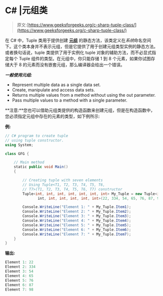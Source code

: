 # C# |元组类

> 原文:[https://www.geeksforgeeks.org/c-sharp-tuple-class/](https://www.geeksforgeeks.org/c-sharp-tuple-class/)

在 C# 中，Tuple 类用于提供创建 **[元组](https://www.geeksforgeeks.org/c-sharp-tuple/)** 的静态方法，该类定义在*系统*命名空间下。这个类本身并不表示元组，但是它提供了用于创建元组类型实例的静态方法。或者换句话说，tuple 类提供了用于实例化 tuple 对象的辅助方法，而不必显式指定每个 Tuple 组件的类型。在元组中，你只能存储 1 到 8 个元素，如果你试图存储大于 8 的元素而没有嵌套元组，那么编译器会给出一个错误。

***一般使用元组:***

*   Represent multiple data as a single data set.
*   Create, manipulate and access data sets.
*   Returns multiple values from a method without using the out parameter.
*   Pass multiple values to a method with a single parameter.

**注意:**您也可以借助元组类提供的构造函数来创建元组，但是在构造函数中，您必须指定元组中存在的元素的类型，如下例所示:

**例:**

```cs
// C# program to create tuple 
// using tuple constructor.
using System;

class GFG {

    // Main method
    static public void Main()
    {

        // Creating tuple with seven elements
        // Using Tuple<T1, T2, T3, T4, T5, T6, 
        // T7>(T1, T2, T3, T4, T5, T6, T7) constructor
        Tuple<int, int, int, int, int, int, int> My_Tuple = new Tuple<int, 
               int, int, int, int, int, int>(22, 334, 54, 65, 76, 87, 98);

        Console.WriteLine("Element 1: " + My_Tuple.Item1);
        Console.WriteLine("Element 2: " + My_Tuple.Item2);
        Console.WriteLine("Element 3: " + My_Tuple.Item3);
        Console.WriteLine("Element 4: " + My_Tuple.Item4);
        Console.WriteLine("Element 5: " + My_Tuple.Item5);
        Console.WriteLine("Element 6: " + My_Tuple.Item6);
        Console.WriteLine("Element 7: " + My_Tuple.Item7);
    }
}
```

**输出:**

```cs
Element 1: 22
Element 2: 334
Element 3: 54
Element 4: 65
Element 5: 76
Element 6: 87
Element 7: 98

```